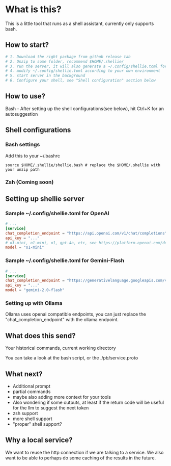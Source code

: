 # What is this?

This is a little tool that runs as a shell assistant, currently only supports bash.

## How to start?

```bash
# 1. Download the right package from github release tab
# 2. Unzip to some folder, recommend $HOME/.shellie/
# 3. run the server, it will also generate a ~/.config/shellie.toml for the first time and exit
# 4. modify ~/.config/shellie.toml according to your own environment
# 5. start server in the background
# 6. Configure your shell, see "Shell configuration" section below
```

## How to use?

Bash - After setting up the shell configurations(see below), hit Ctrl+K for an autosuggestion

## Shell configurations

### Bash settings

Add this to your ~/.bashrc

```
source $HOME/.shellie/shellie.bash # replace the $HOME/.shellie with your unzip path
```

### Zsh (Coming soon)

## Setting up shellie server

### Sample ~/.config/shellie.toml for OpenAI

```toml
# ...
[service]
chat_completion_endpoint = "https://api.openai.com/v1/chat/completions"
api_key = "..."
# o3-mini, o1-mini, o1, gpt-4o, etc, see https://platform.openai.com/docs/guides/text-generation
model = "o1-mini"
```

### Sample ~/.config/shellie.toml for Gemini-Flash

```toml
# ...
[service]
chat_completion_endpoint = "https://generativelanguage.googleapis.com/v1beta/openai/"
api_key = "..."
model = "gemini-2.0-flash"
```

### Setting up with Ollama

Ollama uses openai compatible endpoints, you can just replace the "chat_completion_endpoint" with the ollama endpoint.

## What does this send?

Your historical commands, current working directory

You can take a look at the bash script, or the ./pb/service.proto

## What next?

- Additional prompt
- partial commands
- maybe also adding more context for your tools
- Also wondering if some outputs, at least if the return code will be useful for the llm to suggest the next token
- zsh support
- more shell support
- "proper" shell support?

## Why a local service?

We want to reuse the http connection if we are talking to a service.
We also want to be able to perhaps do some caching of the results in the future.
